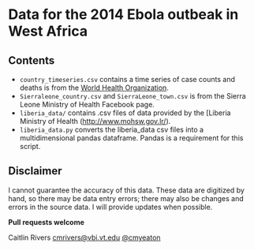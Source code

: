 Data for the 2014 Ebola outbeak in West Africa
=====

## Contents

* `country_timeseries.csv` contains a time series of case counts and deaths is from the [World Health Organization](http://www.who.int/csr/don/en/).
* `Sierraleone_country.csv` and `SierraLeone_town.csv` is from the Sierra Leone Ministry of Health Facebook page.
* `liberia_data/` contains .csv files of data provided by the [Liberia Ministry of Health (http://www.mohsw.gov.lr/).
* `liberia_data.py` converts the liberia_data csv files into a multidimensional pandas dataframe. Pandas is a requirement for this script.

## Disclaimer

I cannot guarantee the accuracy of this data. These data are digitized by hand, so there may be data entry errors; there may also be changes and errors in the source data. I will provide updates when possible.

**Pull requests welcome**

Caitlin Rivers
cmrivers@vbi.vt.edu
[@cmyeaton](https://twitter.com/cmyeaton)



